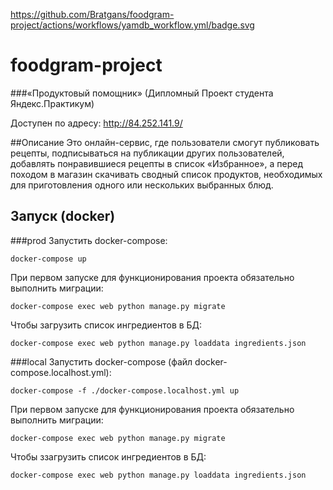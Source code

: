 https://github.com/Bratgans/foodgram-project/actions/workflows/yamdb_workflow.yml/badge.svg
# foodgram-project
###«Продуктовый помощник» (Дипломный Проект студента Яндекс.Практикум)

Доступен по адресу: http://84.252.141.9/

##Описание
Это онлайн-сервис, где пользователи смогут публиковать рецепты, подписываться на публикации других пользователей, добавлять понравившиеся рецепты в список «Избранное», а перед походом в магазин скачивать сводный список продуктов, необходимых для приготовления одного или нескольких выбранных блюд.

## Запуск (docker)
###prod
Запустить docker-compose:

`docker-compose up`

При первом запуске для функционирования проекта обязательно выполнить миграции:

`docker-compose exec web python manage.py migrate`

Чтобы загрузить список ингредиентов в БД:

`docker-compose exec web python manage.py loaddata ingredients.json`

###local
Запустить docker-compose (файл docker-compose.localhost.yml):

`docker-compose -f ./docker-compose.localhost.yml up`

При первом запуске для функционирования проекта обязательно выполнить миграции:

`docker-compose exec web python manage.py migrate`

Чтобы ззагрузить список ингредиентов в БД:

`docker-compose exec web python manage.py loaddata ingredients.json`